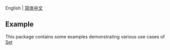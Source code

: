 English | [简体中文](./README-zh_CN.md)

## Example
This package contains some examples demonstrating various use cases of [Set](../README.md)